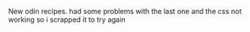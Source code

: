 New odin recipes. had some problems with the last one and the css not working so i scrapped it to try again